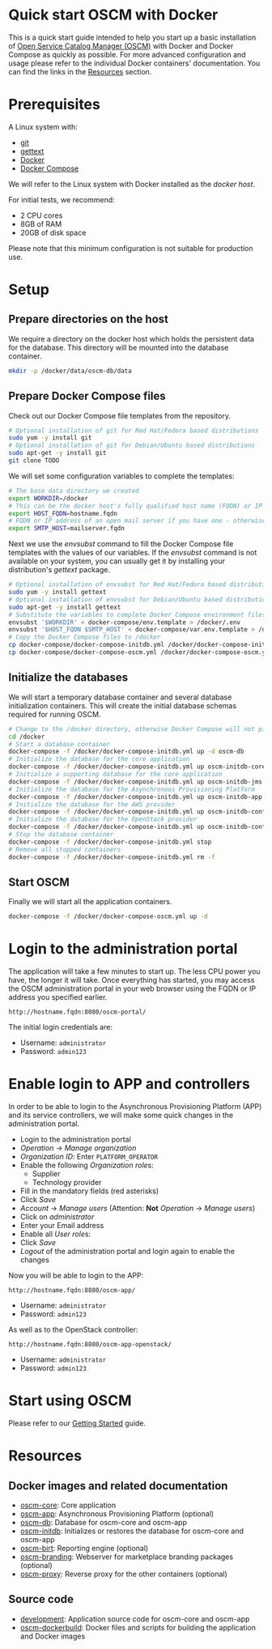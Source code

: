 # Quick start OSCM with Docker
This is a quick start guide intended to help you start up a basic installation of [Open Service Catalog Manager (OSCM)](https://openservicecatalogmanager.org/) with Docker and Docker Compose as quickly as possible. For more advanced configuration and usage please refer to the individual Docker containers' documentation. You can find the links in the [Resources](#resources) section.

# Prerequisites
A Linux system with:

* [git](https://git-scm.com/)
* [gettext](https://www.gnu.org/software/gettext/)
* [Docker](https://docs.docker.com/engine/installation/)
* [Docker Compose](https://docs.docker.com/compose/install/)

We will refer to the Linux system with Docker installed as the *docker host*.

For initial tests, we recommend:

* 2 CPU cores
* 8GB of RAM
* 20GB of disk space

Please note that this minimum configuration is not suitable for production use.

# Setup
## Prepare directories on the host
We require a directory on the docker host which holds the persistent data for the database. This directory will be mounted into the database container.

```sh
mkdir -p /docker/data/oscm-db/data
```

## Prepare Docker Compose files
Check out our Docker Compose file templates from the repository.

```sh
# Optional installation of git for Red Hat/Fedora based distributions
sudo yum -y install git
# Optional installation of git for Debian/Ubuntu based distributions
sudo apt-get -y install git
git clone TODO
```

We will set some configuration variables to complete the templates:

```sh
# The base data directory we created
export WORKDIR=/docker
# This can be the docker host's fully qualified host name (FQDN) or IP address
export HOST_FQDN=hostname.fqdn
# FQDN or IP address of an open mail server if you have one - otherwise 'none'
export SMTP_HOST=mailserver.fqdn
```

Next we use the *envsubst* command to fill the Docker Compose file templates with the values of our variables. If the *envsubst* command is not available on your system, you can usually get it by installing your distribution's *gettext* package.

```sh
# Optional installation of envsubst for Red Hat/Fedora based distributions
sudo yum -y install gettext
# Optional installation of envsubst for Debian/Ubuntu based distributions
sudo apt-get -y install gettext
# Substitute the variables to complete Docker Compose environment files in /docker
envsubst '$WORKDIR' < docker-compose/env.template > /docker/.env
envsubst '$HOST_FQDN $SMTP_HOST' < docker-compose/var.env.template > /docker/var.env
# Copy the Docker Compose files to /docker
cp docker-compose/docker-compose-initdb.yml /docker/docker-compose-initdb.yml
cp docker-compose/docker-compose-oscm.yml /docker/docker-compose-oscm.yml
```

## Initialize the databases
We will start a temporary database container and several database initialization containers. This will create the initial database schemas required for running OSCM.

```sh
# Change to the /docker directory, otherwise Docker Compose will not pick up the .env file
cd /docker
# Start a database container
docker-compose -f /docker/docker-compose-initdb.yml up -d oscm-db
# Initialize the database for the core application
docker-compose -f /docker/docker-compose-initdb.yml up oscm-initdb-core
# Initialize a supporting database for the core application
docker-compose -f /docker/docker-compose-initdb.yml up oscm-initdb-jms
# Initialize the database for the Asynchronous Provisioning Platform
docker-compose -f /docker/docker-compose-initdb.yml up oscm-initdb-app
# Initialize the database for the AWS provider
docker-compose -f /docker/docker-compose-initdb.yml up oscm-initdb-controller-aws
# Initialize the database for the OpenStack provider
docker-compose -f /docker/docker-compose-initdb.yml up oscm-initdb-controller-openstack
# Stop the database container
docker-compose -f /docker/docker-compose-initdb.yml stop
# Remove all stopped containers
docker-compose -f /docker/docker-compose-initdb.yml rm -f
```

## Start OSCM
Finally we will start all the application containers.

```sh
docker-compose -f /docker/docker-compose-oscm.yml up -d
```

# Login to the administration portal
The application will take a few minutes to start up. The less CPU power you have, the longer it will take. Once everything has started, you may access the OSCM administration portal in your web browser using the FQDN or IP address you specified earlier.

`http://hostname.fqdn:8080/oscm-portal/`

The initial login credentials are:

* Username: `administrator`
* Password: `admin123`

# Enable login to APP and controllers
In order to be able to login to the Asynchronous Provisioning Platform (APP) and its service controllers, we will make some quick changes in the administration portal.

* Login to the administration portal
* *Operation* -> *Manage organization*
* *Organization ID*: Enter `PLATFORM_OPERATOR`
* Enable the following *Organization role*s:
    * Supplier
    * Technology provider
* Fill in the mandatory fields (red asterisks)
* Click *Save*
* *Account* -> *Manage users* (Attention: **Not** *Operation* -> *Manage users*)
* Click on *administrator*
* Enter your Email address
* Enable all *User role*s:
* Click *Save*
* *Logout* of the administration portal and login again to enable the changes

Now you will be able to login to the APP:

`http://hostname.fqdn:8880/oscm-app/`

* Username: `administrator`
* Password: `admin123`

As well as to the OpenStack controller:

`http://hostname.fqdn:8880/oscm-app-openstack/`

* Username: `administrator`
* Password: `admin123`

# Start using OSCM
Please refer to our [Getting Started](https://github.com/servicecatalog/development/wiki/Getting-Started) guide.

# Resources
## Docker images and related documentation

* [oscm-core](): Core application
* [oscm-app](): Asynchronous Provisioning Platform (optional)
* [oscm-db](): Database for oscm-core and oscm-app
* [oscm-initdb](): Initializes or restores the database for oscm-core and oscm-app
* [oscm-birt](): Reporting engine (optional)
* [oscm-branding](): Webserver for marketplace branding packages (optional)
* [oscm-proxy](): Reverse proxy for the other containers (optional)

## Source code

* [development](https://github.com/servicecatalog/development): Application source code for oscm-core and oscm-app
* [oscm-dockerbuild](https://github.com/servicecatalog/oscm-dockerbuild): Docker files and scripts for building the application and Docker images
